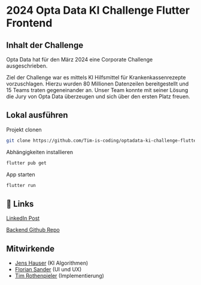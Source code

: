 
# 2024 Opta Data KI Challenge Flutter Frontend

## Inhalt der Challenge

Opta Data hat für den März 2024 eine Corporate Challenge ausgeschrieben. 

Ziel der Challenge war es mittels KI Hilfsmittel für Krankenkassenrezepte vorzuschlagen. Hierzu wurden 80 Millionen Datenzeilen bereitgestellt und 15 Teams traten gegeneinander an. Unser Team konnte mit seiner Lösung die Jury von Opta Data überzeugen und sich über den ersten Platz freuen.

## Lokal ausführen

Projekt clonen

```bash
git clone https://github.com/Tim-is-coding/optadata-ki-challenge-flutter-frontend
```

Abhängigkeiten installieren

```bash
flutter pub get
```

App starten

```bash
flutter run
```

## 🔗 Links

[LinkedIn Post](https://www.linkedin.com/posts/dr-jana-drechsler-333535102_corporatechallenge-ki-wirsindoptadata-activity-7176935350244638721-n-pY?utm_source=share&utm_medium=member_desktop)

[Backend Github Repo](https://github.com/Tim-is-coding/optadata-ki-python-rest-server)

## Mitwirkende

- [Jens Hauser](https://github.com/jenshauser1994) (KI Algorithmen)
- [Florian Sander](https://github.com/flo-is-coding) (UI und UX)
- [Tim Rothenpieler](https://github.com/Tim-is-coding) (Implementierung)
